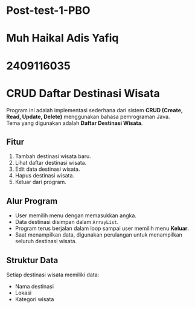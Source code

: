 # Post-test-1-PBO

# Muh Haikal Adis Yafiq 
# 2409116035

# CRUD Daftar Destinasi Wisata

Program ini adalah implementasi sederhana dari sistem **CRUD (Create, Read, Update, Delete)** menggunakan bahasa pemrograman Java.  
Tema yang digunakan adalah **Daftar Destinasi Wisata**.

## Fitur
1. Tambah destinasi wisata baru.
2. Lihat daftar destinasi wisata.
3. Edit data destinasi wisata.
4. Hapus destinasi wisata.
5. Keluar dari program.

## Alur Program
- User memilih menu dengan memasukkan angka.
- Data destinasi disimpan dalam `ArrayList`.
- Program terus berjalan dalam loop sampai user memilih menu **Keluar**.
- Saat menampilkan data, digunakan perulangan untuk menampilkan seluruh destinasi wisata.

## Struktur Data
Setiap destinasi wisata memiliki data:
- Nama destinasi
- Lokasi
- Kategori wisata
